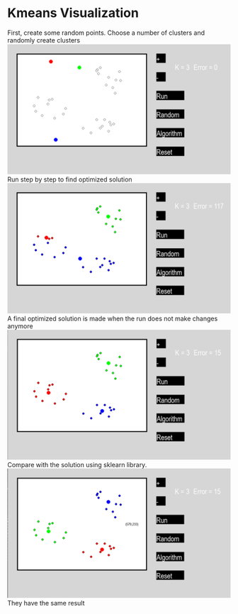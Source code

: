 # Kmeans Visualization
First, create some random points.
Choose a number of clusters and randomly create clusters
![Example1](/1.png)
Run step by step to find optimized solution
![Example2](/2.png)
A final optimized solution is made when the run does not make changes anymore
![Example3](/3.png)
Compare with the solution using sklearn library.
![Example4](/4.png)
They have the same result
